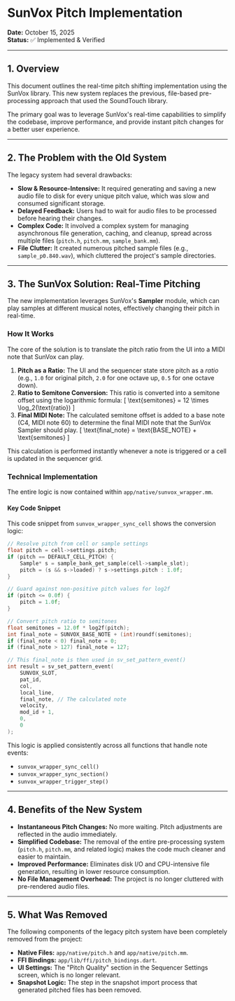 # SunVox Pitch Implementation

**Date:** October 15, 2025  
**Status:** ✅ Implemented & Verified

---

## 1. Overview

This document outlines the real-time pitch shifting implementation using the SunVox library. This new system replaces the previous, file-based pre-processing approach that used the SoundTouch library.

The primary goal was to leverage SunVox's real-time capabilities to simplify the codebase, improve performance, and provide instant pitch changes for a better user experience.

---

## 2. The Problem with the Old System

The legacy system had several drawbacks:

- **Slow & Resource-Intensive:** It required generating and saving a new audio file to disk for every unique pitch value, which was slow and consumed significant storage.
- **Delayed Feedback:** Users had to wait for audio files to be processed before hearing their changes.
- **Complex Code:** It involved a complex system for managing asynchronous file generation, caching, and cleanup, spread across multiple files (`pitch.h`, `pitch.mm`, `sample_bank.mm`).
- **File Clutter:** It created numerous pitched sample files (e.g., `sample_p0.840.wav`), which cluttered the project's sample directories.

---

## 3. The SunVox Solution: Real-Time Pitching

The new implementation leverages SunVox's **Sampler** module, which can play samples at different musical notes, effectively changing their pitch in real-time.

### How It Works

The core of the solution is to translate the pitch ratio from the UI into a MIDI note that SunVox can play.

1.  **Pitch as a Ratio:** The UI and the sequencer state store pitch as a *ratio* (e.g., `1.0` for original pitch, `2.0` for one octave up, `0.5` for one octave down).
2.  **Ratio to Semitone Conversion:** This ratio is converted into a semitone offset using the logarithmic formula:
    \[ \text{semitones} = 12 \times \log_2(\text{ratio}) \]
3.  **Final MIDI Note:** The calculated semitone offset is added to a base note (C4, MIDI note 60) to determine the final MIDI note that the SunVox Sampler should play.
    \[ \text{final\_note} = \text{BASE\_NOTE} + \text{semitones} \]

This calculation is performed instantly whenever a note is triggered or a cell is updated in the sequencer grid.

### Technical Implementation

The entire logic is now contained within `app/native/sunvox_wrapper.mm`.

#### Key Code Snippet

This code snippet from `sunvox_wrapper_sync_cell` shows the conversion logic:

```cpp
// Resolve pitch from cell or sample settings
float pitch = cell->settings.pitch;
if (pitch == DEFAULT_CELL_PITCH) {
    Sample* s = sample_bank_get_sample(cell->sample_slot);
    pitch = (s && s->loaded) ? s->settings.pitch : 1.0f;
}

// Guard against non-positive pitch values for log2f
if (pitch <= 0.0f) {
    pitch = 1.0f;
}

// Convert pitch ratio to semitones
float semitones = 12.0f * log2f(pitch);
int final_note = SUNVOX_BASE_NOTE + (int)roundf(semitones);
if (final_note < 0) final_note = 0;
if (final_note > 127) final_note = 127;

// This final_note is then used in sv_set_pattern_event()
int result = sv_set_pattern_event(
    SUNVOX_SLOT,
    pat_id,
    col,
    local_line,
    final_note, // The calculated note
    velocity,
    mod_id + 1,
    0,
    0
);
```

This logic is applied consistently across all functions that handle note events:
- `sunvox_wrapper_sync_cell()`
- `sunvox_wrapper_sync_section()`
- `sunvox_wrapper_trigger_step()`

---

## 4. Benefits of the New System

- **Instantaneous Pitch Changes:** No more waiting. Pitch adjustments are reflected in the audio immediately.
- **Simplified Codebase:** The removal of the entire pre-processing system (`pitch.h`, `pitch.mm`, and related logic) makes the code much cleaner and easier to maintain.
- **Improved Performance:** Eliminates disk I/O and CPU-intensive file generation, resulting in lower resource consumption.
- **No File Management Overhead:** The project is no longer cluttered with pre-rendered audio files.

---

## 5. What Was Removed

The following components of the legacy pitch system have been completely removed from the project:

- **Native Files:** `app/native/pitch.h` and `app/native/pitch.mm`.
- **FFI Bindings:** `app/lib/ffi/pitch_bindings.dart`.
- **UI Settings:** The "Pitch Quality" section in the Sequencer Settings screen, which is no longer relevant.
- **Snapshot Logic:** The step in the snapshot import process that generated pitched files has been removed.


